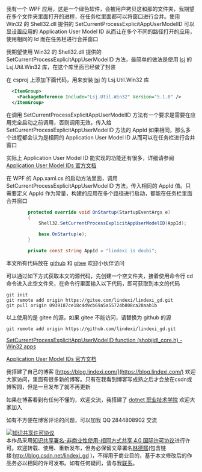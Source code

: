 
我有一个 WPF 应用，这是一个绿色软件，会被用户拷贝这和那的文件夹，我期望在多个文件夹里面打开的进程，在任务栏里面都可以将窗口进行合并。使用 Win32 的 Shell32.dll 提供的 SetCurrentProcessExplicitAppUserModelID 可以显设置应用的 Application User Model ID 从而让在多个不同的路径打开的应用，使用相同的 Id 而在任务栏进行合并窗口

<!--more-->


<!-- CreateTime:2021/5/29 17:09:57 -->

<!-- 发布 -->

我期望使用 Win32 的 Shell32.dll 提供的 SetCurrentProcessExplicitAppUserModelID 方法，最简单的做法是使用 [lsj](https://blog.sdlsj.net) 的 Lsj.Util.Win32 库，在这个库里面已经做了封装

在 csproj 上添加下面代码，用来安装 [lsj](https://blog.sdlsj.net) 的 Lsj.Util.Win32 库

```xml
  <ItemGroup>
    <PackageReference Include="Lsj.Util.Win32" Version="5.1.0" />
  </ItemGroup>
```

在调用 SetCurrentProcessExplicitAppUserModelID 方法有一个要求是需要在应用完全启动之前调用，否则调用无效。传入给 SetCurrentProcessExplicitAppUserModelID 方法的 AppId 如果相同，那么多个进程都会认为是相同的 Application User Model ID 从而可以在任务栏进行合并窗口

实际上 Application User Model ID 能实现的功能还有很多，详细请参阅 [Application User Model IDs 官方文档](https://docs.microsoft.com/en-us/windows/win32/shell/appids?WT.mc_id=WD-MVP-5003260 )

在 WPF 的 App.xaml.cs 的启动方法里面，调用 SetCurrentProcessExplicitAppUserModelID 方法，传入相同的 AppId 值。只需要定义 AppId 作为常量，构建的应用在多个路径进行启动，都能在任务栏里面合并窗口

```csharp
        protected override void OnStartup(StartupEventArgs e)
        {
            Shell32.SetCurrentProcessExplicitAppUserModelID(AppId);

            base.OnStartup(e);
        }

        private const string AppId = "lindexi is doubi";
```

本文所有代码放在 [github](https://github.com/lindexi/lindexi_gd/tree/0939187ce18c4d9cb69a5a55724b808ca28aab1b/BerekunakeaLearweekacee) 和 [gitee](https://gitee.com/lindexi/lindexi_gd/tree/0939187ce18c4d9cb69a5a55724b808ca28aab1b/BerekunakeaLearweekacee) 欢迎小伙伴访问

可以通过如下方式获取本文的源代码，先创建一个空文件夹，接着使用命令行 cd 命令进入此空文件夹，在命令行里面输入以下代码，即可获取到本文的代码

```
git init
git remote add origin https://gitee.com/lindexi/lindexi_gd.git
git pull origin 0939187ce18c4d9cb69a5a55724b808ca28aab1b
```

以上使用的是 gitee 的源，如果 gitee 不能访问，请替换为 github 的源

```
git remote add origin https://github.com/lindexi/lindexi_gd.git
```

[SetCurrentProcessExplicitAppUserModelID function (shobjidl_core.h) - Win32 apps](https://docs.microsoft.com/en-us/windows/win32/api/shobjidl_core/nf-shobjidl_core-setcurrentprocessexplicitappusermodelid?WT.mc_id=WD-MVP-5003260 )

[Application User Model IDs 官方文档](https://docs.microsoft.com/en-us/windows/win32/shell/appids?WT.mc_id=WD-MVP-5003260 )



我搭建了自己的博客 [https://blog.lindexi.com/](https://blog.lindexi.com/) 欢迎大家访问，里面有很多新的博客。只有在我看到博客写成熟之后才会放在csdn或博客园，但是一旦发布了就不再更新

如果在博客看到有任何不懂的，欢迎交流，我搭建了 [dotnet 职业技术学院](https://t.me/dotnet_campus) 欢迎大家加入

如有不方便在博客评论的问题，可以加我 QQ 2844808902 交流

<a rel="license" href="http://creativecommons.org/licenses/by-nc-sa/4.0/"><img alt="知识共享许可协议" style="border-width:0" src="https://licensebuttons.net/l/by-nc-sa/4.0/88x31.png" /></a><br />本作品采用<a rel="license" href="http://creativecommons.org/licenses/by-nc-sa/4.0/">知识共享署名-非商业性使用-相同方式共享 4.0 国际许可协议</a>进行许可。欢迎转载、使用、重新发布，但务必保留文章署名[林德熙](http://blog.csdn.net/lindexi_gd)(包含链接:http://blog.csdn.net/lindexi_gd )，不得用于商业目的，基于本文修改后的作品务必以相同的许可发布。如有任何疑问，请与我[联系](mailto:lindexi_gd@163.com)。